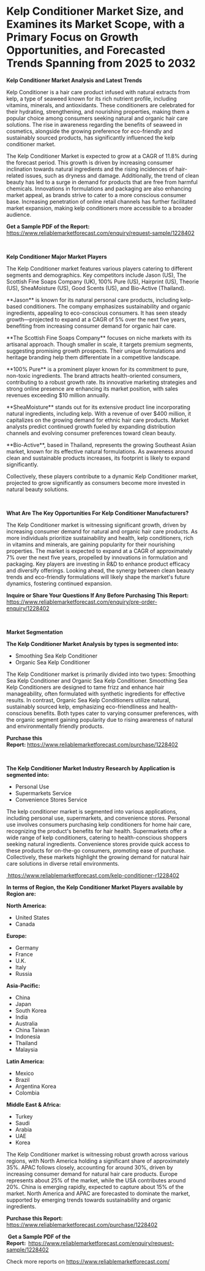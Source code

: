 <p><h1>Kelp Conditioner Market Size, and Examines its Market Scope, with a Primary Focus on Growth Opportunities, and Forecasted Trends Spanning from 2025 to 2032</h1></p><p><strong>Kelp Conditioner Market Analysis and Latest Trends</strong></p>
<p><p>Kelp Conditioner is a hair care product infused with natural extracts from kelp, a type of seaweed known for its rich nutrient profile, including vitamins, minerals, and antioxidants. These conditioners are celebrated for their hydrating, strengthening, and nourishing properties, making them a popular choice among consumers seeking natural and organic hair care solutions. The rise in awareness regarding the benefits of seaweed in cosmetics, alongside the growing preference for eco-friendly and sustainably sourced products, has significantly influenced the kelp conditioner market.</p><p>The Kelp Conditioner Market is expected to grow at a CAGR of 11.8% during the forecast period. This growth is driven by increasing consumer inclination towards natural ingredients and the rising incidences of hair-related issues, such as dryness and damage. Additionally, the trend of clean beauty has led to a surge in demand for products that are free from harmful chemicals. Innovations in formulations and packaging are also enhancing market appeal, as brands strive to cater to a more conscious consumer base. Increasing penetration of online retail channels has further facilitated market expansion, making kelp conditioners more accessible to a broader audience.</p></p>
<p><strong>Get a Sample PDF of the Report:&nbsp;</strong> <a href="https://www.reliablemarketforecast.com/enquiry/request-sample/1228402?utm_campaign=2274&utm_medium=2&utm_source=Github&utm_content=ia&utm_term=06022025&utm_id=kelp-conditioner">https://www.reliablemarketforecast.com/enquiry/request-sample/1228402</a></p>
<p>&nbsp;</p>
<p><strong>Kelp Conditioner Major Market Players</strong></p>
<p><p>The Kelp Conditioner market features various players catering to different segments and demographics. Key competitors include Jason (US), The Scottish Fine Soaps Company (UK), 100% Pure (US), Hairprint (US), Theorie (US), SheaMoisture (US), Good Scents (US), and Bio-Active (Thailand).</p><p>**Jason** is known for its natural personal care products, including kelp-based conditioners. The company emphasizes sustainability and organic ingredients, appealing to eco-conscious consumers. It has seen steady growth—projected to expand at a CAGR of 5% over the next five years, benefiting from increasing consumer demand for organic hair care.</p><p>**The Scottish Fine Soaps Company** focuses on niche markets with its artisanal approach. Though smaller in scale, it targets premium segments, suggesting promising growth prospects. Their unique formulations and heritage branding help them differentiate in a competitive landscape.</p><p>**100% Pure** is a prominent player known for its commitment to pure, non-toxic ingredients. The brand attracts health-oriented consumers, contributing to a robust growth rate. Its innovative marketing strategies and strong online presence are enhancing its market position, with sales revenues exceeding $10 million annually.</p><p>**SheaMoisture** stands out for its extensive product line incorporating natural ingredients, including kelp. With a revenue of over $400 million, it capitalizes on the growing demand for ethnic hair care products. Market analysts predict continued growth fueled by expanding distribution channels and evolving consumer preferences toward clean beauty.</p><p>**Bio-Active**, based in Thailand, represents the growing Southeast Asian market, known for its effective natural formulations. As awareness around clean and sustainable products increases, its footprint is likely to expand significantly.</p><p>Collectively, these players contribute to a dynamic Kelp Conditioner market, projected to grow significantly as consumers become more invested in natural beauty solutions.</p></p>
<p>&nbsp;</p>
<p><strong>What Are The Key Opportunities For Kelp Conditioner Manufacturers?</strong></p>
<p><p>The Kelp Conditioner market is witnessing significant growth, driven by increasing consumer demand for natural and organic hair care products. As more individuals prioritize sustainability and health, kelp conditioners, rich in vitamins and minerals, are gaining popularity for their nourishing properties. The market is expected to expand at a CAGR of approximately 7% over the next five years, propelled by innovations in formulation and packaging. Key players are investing in R&D to enhance product efficacy and diversify offerings. Looking ahead, the synergy between clean beauty trends and eco-friendly formulations will likely shape the market's future dynamics, fostering continued expansion.</p></p>
<p><strong>Inquire or Share Your Questions If Any Before Purchasing This Report:</strong> <a href="https://www.reliablemarketforecast.com/enquiry/pre-order-enquiry/1228402?utm_campaign=2274&utm_medium=2&utm_source=Github&utm_content=ia&utm_term=06022025&utm_id=kelp-conditioner">https://www.reliablemarketforecast.com/enquiry/pre-order-enquiry/1228402</a></p>
<p>&nbsp;</p>
<p><strong>Market Segmentation</strong></p>
<p><strong>The Kelp Conditioner Market Analysis by types is segmented into:</strong></p>
<p><ul><li>Smoothing Sea Kelp Conditioner</li><li>Organic Sea Kelp Conditioner</li></ul></p>
<p><p>The Kelp Conditioner market is primarily divided into two types: Smoothing Sea Kelp Conditioner and Organic Sea Kelp Conditioner. Smoothing Sea Kelp Conditioners are designed to tame frizz and enhance hair manageability, often formulated with synthetic ingredients for effective results. In contrast, Organic Sea Kelp Conditioners utilize natural, sustainably sourced kelp, emphasizing eco-friendliness and health-conscious benefits. Both types cater to varying consumer preferences, with the organic segment gaining popularity due to rising awareness of natural and environmentally friendly products.</p></p>
<p><strong>Purchase this Report:&nbsp;</strong><a href="https://www.reliablemarketforecast.com/purchase/1228402?utm_campaign=2274&utm_medium=2&utm_source=Github&utm_content=ia&utm_term=06022025&utm_id=kelp-conditioner">https://www.reliablemarketforecast.com/purchase/1228402</a></p>
<p>&nbsp;</p>
<p><strong>The Kelp Conditioner Market Industry Research by Application is segmented into:</strong></p>
<p><ul><li>Personal Use</li><li>Supermarkets Service</li><li>Convenience Stores Service</li></ul></p>
<p><p>The kelp conditioner market is segmented into various applications, including personal use, supermarkets, and convenience stores. Personal use involves consumers purchasing kelp conditioners for home hair care, recognizing the product's benefits for hair health. Supermarkets offer a wide range of kelp conditioners, catering to health-conscious shoppers seeking natural ingredients. Convenience stores provide quick access to these products for on-the-go consumers, promoting ease of purchase. Collectively, these markets highlight the growing demand for natural hair care solutions in diverse retail environments.</p></p>
<p><a href="https://www.reliablemarketforecast.com/kelp-conditioner-r1228402?utm_campaign=2274&utm_medium=2&utm_source=Github&utm_content=ia&utm_term=06022025&utm_id=kelp-conditioner">&nbsp;https://www.reliablemarketforecast.com/kelp-conditioner-r1228402</a></p>
<p><strong>In terms of Region, the Kelp Conditioner Market Players available by Region are:</strong></p>
<p>
    <p> <strong> North America: </strong>
        <ul>
            <li>United States</li>
            <li>Canada</li>
        </ul>
        </p> 
    <p> <strong> Europe: </strong>
        <ul>
            <li>Germany</li>
            <li>France</li>
            <li>U.K.</li>
            <li>Italy</li>
            <li>Russia</li>
        </ul>
        </p> 
    <p> <strong> Asia-Pacific: </strong>
        <ul>
            <li>China</li>
            <li>Japan</li>
            <li>South Korea</li>
            <li>India</li>
            <li>Australia</li>
            <li>China Taiwan</li>
            <li>Indonesia</li>
            <li>Thailand</li>
            <li>Malaysia</li>
        </ul>
        </p> 
    <p> <strong> Latin America: </strong>
        <ul>
            <li>Mexico</li>
            <li>Brazil</li>
            <li>Argentina Korea</li>
            <li>Colombia</li>
        </ul>
        </p> 
    <p> <strong> Middle East & Africa: </strong>
        <ul>
            <li>Turkey</li>
            <li>Saudi</li>
            <li>Arabia</li>
            <li>UAE</li>
            <li>Korea</li>
        </ul>
    </p>
    </p>
<p><p>The Kelp Conditioner market is witnessing robust growth across various regions, with North America holding a significant share of approximately 35%. APAC follows closely, accounting for around 30%, driven by increasing consumer demand for natural hair care products. Europe represents about 25% of the market, while the USA contributes around 20%. China is emerging rapidly, expected to capture about 15% of the market. North America and APAC are forecasted to dominate the market, supported by emerging trends towards sustainability and organic ingredients.</p></p>
<p><strong>Purchase this Report: </strong><a href="https://www.reliablemarketforecast.com/purchase/1228402?utm_campaign=2274&utm_medium=2&utm_source=Github&utm_content=ia&utm_term=06022025&utm_id=kelp-conditioner">https://www.reliablemarketforecast.com/purchase/1228402</a></p>
<p>&nbsp;<strong>Get a Sample PDF of the Report:&nbsp;&nbsp;</strong><a href="https://www.reliablemarketforecast.com/enquiry/request-sample/1228402?utm_campaign=2274&utm_medium=2&utm_source=Github&utm_content=ia&utm_term=06022025&utm_id=kelp-conditioner">https://www.reliablemarketforecast.com/enquiry/request-sample/1228402</a></p>
<p><strong></strong></p>
<p>Check more reports on <a href="https://www.reliablemarketforecast.com/?utm_campaign=2274&utm_medium=2&utm_source=Github&utm_content=ia&utm_term=06022025&utm_id=kelp-conditioner">https://www.reliablemarketforecast.com/</a></p>
